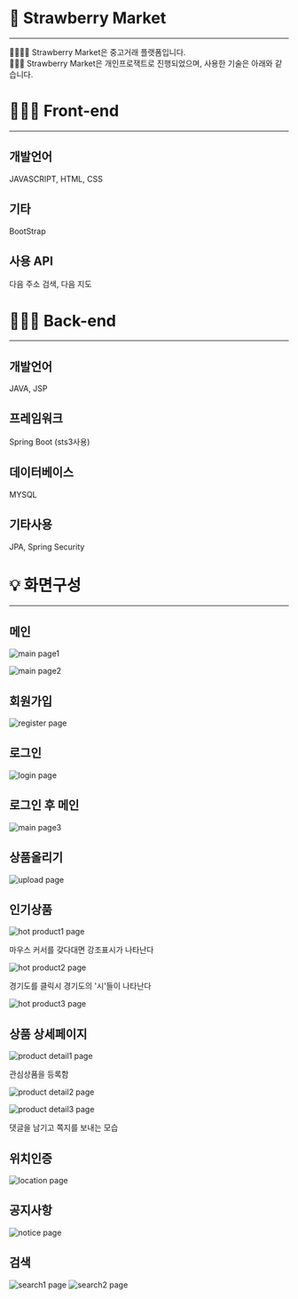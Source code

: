 ﻿# 🍓 Strawberry Market
***

 🙋🏻‍♂️💸 Strawberry Market은 중고거래 플랫폼입니다.  
 💸🙋🏻 Strawberry Market은 개인프로잭트로 진행되었으며, 사용한 기술은 아래와 같습니다.  
  
  

# 👩🏻‍💻 Front-end
***

## 개발언어
 JAVASCRIPT, HTML, CSS

## 기타
 BootStrap

## 사용 API
다음 주소 검색, 다음 지도
  
  

# 👩🏻‍💻 Back-end
***

## 개발언어
 JAVA, JSP

## 프레임워크
 Spring Boot (sts3사용)

## 데이터베이스
 MYSQL

## 기타사용
 JPA, Spring Security
  
  


# 💡 화면구성
***

## 메인
  ![main page1](/assets/첫페이지.jpg)

  ![main page2](/assets/첫페이지2.jpg)

## 회원가입
  ![register page](/assets/회원가입페이지.jpg)

## 로그인
  ![login page](/assets/로그인페이지.jpg)

## 로그인 후 메인
  ![main page3](/assets/로그인후메인.jpg)

## 상품올리기
  ![upload page](/assets/상품올리기.jpg)

## 인기상품
  ![hot product1 page](/assets/인기상품.jpg)

 마우스 커서를 갖다대면 강조표시가 나타난다

  ![hot product2 page](/assets/인기상품경기도.png)

 경기도를 클릭시 경기도의 '시'들이 나타난다

  ![hot product3 page](/assets/인기상품시흥시.png)

## 상품 상세페이지
  ![product detail1 page](/assets/상품페이지1.png)

 관심상품을 등록함

  ![product detail2 page](/assets/상품페이지2.png)

  ![product detail3 page](/assets/상품페이지3.png)

 댓글을 남기고 쪽지를 보내는 모습

## 위치인증
  ![location page](/assets/위치인증.png)


## 공지사항
  ![notice page](/assets/공지사항.png)

## 검색
  ![search1 page](/assets/검색1.png)
  ![search2 page](/assets/검색2.png)